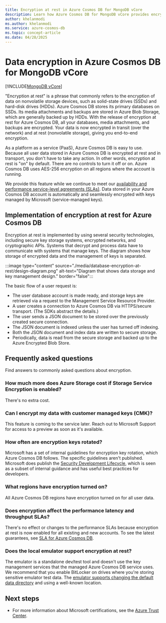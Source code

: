 ```yaml
---
title: Encryption at rest in Azure Cosmos DB for MongoDB vCore
description: Learn how Azure Cosmos DB for MongoDB vCore provides encryption of data at rest and how it's implemented.
author: khelanmodi
ms.author: khelanmodi
ms.service: azure-cosmos-db
ms.topic: concept-article
ms.date: 04/28/2025
---
```


# Data encryption in Azure Cosmos DB for MongoDB vCore

[!INCLUDE[MongoDB vCore](~/reusable-content/ce-skilling/azure/includes/cosmos-db/includes/appliesto-mongodb-vcore.md)]

"Encryption at rest" is a phrase that commonly refers to the encryption of data on nonvolatile storage devices, such as solid-state drives (SSDs) and hard-disk drives (HDDs). Azure Cosmos DB stores its primary databases on SSDs. Its media attachments and backups are stored in Azure Blob Storage, which are generally backed up by HDDs. With the release of encryption at rest for Azure Cosmos DB, all your databases, media attachments, and backups are encrypted. Your data is now encrypted in transit (over the network) and at rest (nonvolatile storage), giving you end-to-end encryption.

As a platform as a service (PaaS), Azure Cosmos DB is easy to use. Because all user data stored in Azure Cosmos DB is encrypted at rest and in transport, you don't have to take any action. In other words, encryption at rest is "on" by default. There are no controls to turn it off or on. Azure Cosmos DB uses AES-256 encryption on all regions where the account is running.

We provide this feature while we continue to meet our [availability and performance service-level agreements (SLAs)](https://azure.microsoft.com/support/legal/sla/cosmos-db). Data stored in your Azure Cosmos DB account is automatically and seamlessly encrypted with keys managed by Microsoft (service-managed keys).

## Implementation of encryption at rest for Azure Cosmos DB

Encryption at rest is implemented by using several security technologies, including secure key storage systems, encrypted networks, and cryptographic APIs. Systems that decrypt and process data have to communicate with systems that manage keys. The diagram shows how storage of encrypted data and the management of keys is separated.

:::image type="content" source="./media/database-encryption-at-rest/design-diagram.png" alt-text="Diagram that shows data storage and key management design." border="false":::

The basic flow of a user request is:

- The user database account is made ready, and storage keys are retrieved via a request to the Management Service Resource Provider.
- A user creates a connection to Azure Cosmos DB via HTTPS/secure transport. (The SDKs abstract the details.)
- The user sends a JSON document to be stored over the previously created secure connection.
- The JSON document is indexed unless the user has turned off indexing.
- Both the JSON document and index data are written to secure storage.
- Periodically, data is read from the secure storage and backed up to the Azure Encrypted Blob Store.

## Frequently asked questions

Find answers to commonly asked questions about encryption.

### How much more does Azure Storage cost if Storage Service Encryption is enabled?

There's no extra cost.

### Can I encrypt my data with customer managed keys (CMK)?

This feature is coming to the service later. Reach out to Microsoft Support for access to a preview as soon as it's available.

### How often are encryption keys rotated?

Microsoft has a set of internal guidelines for encryption key rotation, which Azure Cosmos DB follows. The specific guidelines aren't published. Microsoft does publish the [Security Development Lifecycle](https://www.microsoft.com/sdl/default.aspx), which is seen as a subset of internal guidance and has useful best practices for developers.

### What regions have encryption turned on?

All Azure Cosmos DB regions have encryption turned on for all user data.

### Does encryption affect the performance latency and throughput SLAs?

There's no effect or changes to the performance SLAs because encryption at rest is now enabled for all existing and new accounts. To see the latest guarantees, see [SLA for Azure Cosmos DB](https://azure.microsoft.com/support/legal/sla/cosmos-db).

### Does the local emulator support encryption at rest?

The emulator is a standalone dev/test tool and doesn't use the key management services that the managed Azure Cosmos DB service uses. We recommend that you enable BitLocker on drives where you're storing sensitive emulator test data. The [emulator supports changing the default data directory](../../emulator.md) and using a well-known location.

## Next steps

* For more information about Microsoft certifications, see the [Azure Trust Center](https://azure.microsoft.com/support/trust-center/).
